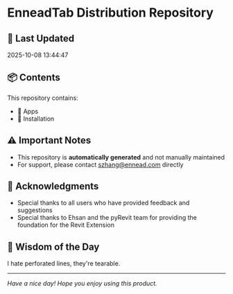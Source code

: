 # EnneadTab Distribution Repository

## 📅 Last Updated
2025-10-08 13:44:47



## 📦 Contents
This repository contains:
- 📂 Apps
- 📂 Installation

## ⚠️ Important Notes
- This repository is **automatically generated** and not manually maintained
- For support, please contact szhang@ennead.com directly

## 🙏 Acknowledgments
- Special thanks to all users who have provided feedback and suggestions
- Special thanks to Ehsan and the pyRevit team for providing the foundation for the Revit Extension

## 💭 Wisdom of the Day
I hate perforated lines, they're tearable.

---
*Have a nice day! Hope you enjoy using this product.*
